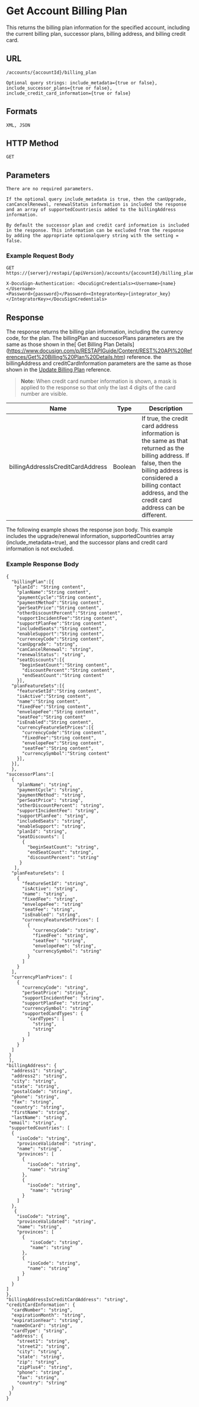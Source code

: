 # Get Account Billing Plan

This returns the billing plan information for the specified account, including the current billing plan, successor plans, 
billing address, and billing credit card.

## URL

    /accounts/{accountId}/billing_plan
    
    Optional query strings: include_metadata={true or false}, 
    include_successor_plans={true or false}, 
    include_credit_card_information={true or false}

## Formats

    XML, JSON

## HTTP Method

    GET

## Parameters

    There are no required parameters.
    
    If the optional query include_metadata is true, then the canUpgrade,
    canCancelRenewal, renewalStatus information is included the response
    and an array of supportedCountriesis added to the billingAddress information.
    
    By default the successor plan and credit card information is included
    in the response. This information can be excluded from the response
    by adding the appropriate optionalquery string with the setting = false.

### Example Request Body

    GET https://{server}/restapi/{apiVersion}/accounts/{accountId}/billing_plan
    
    X-DocuSign-Authentication: <DocuSignCredentials><Username>{name}</Username>
    <Password>{password}</Password><IntegratorKey>{integrator_key}
    </IntegratorKey></DocuSignCredentials>

## Response

The response returns the billing plan information, including the currency code, for the plan.
The billingPlan and succesorPlans parameters are the same as those shown in the[ Get Billing Plan Details]
(https://www.docusign.com/p/RESTAPIGuide/Content/REST%20API%20References/Get%20Billing%20Plan%20Details.htm)
reference. the billingAddress and creditCardInformation parameters are the same as those shown in the
[Update Billing Plan](https://www.docusign.com/p/RESTAPIGuide/Content/REST%20API%20References/Update%20Account%20Billing%20Plan.html) reference.

> **Note:** When credit card number information is shown, a mask is applied to the response 
> so that only the last 4 digits of the card number are visible.

|Name|Type|Description|
|-----|-----|--------|
|billingAddressIsCreditCardAddress|Boolean|If true, the credit card address information is the same as that returned as the billing address. If false, then the billing address is considered a billing contact address, and the credit card address can be different.|

The following example shows the response json body.
This example includes the upgrade/renewal information,
supportedCountries array (include_metadata=true),
and the successor plans and credit card information is not excluded.

### Example Response Body

    {
      "billingPlan":[{
       "planId": "String content",
        "planName":"String content",
        "paymentCycle":"String content",
        "paymentMethod":"String content",
        "perSeatPrice":"String content",
        "otherDiscountPercent":"String content",
        "supportIncidentFee":"String content",
        "supportPlanFee":"String content",
        "includedSeats":"String content",
        "enableSupport":"String content",
        "currenceyCode":"String content",
        "canUpgrade": "string",
        "canCancelRenewal": "string",
        "renewalStatus": "string",
        "seatDiscounts":[{
         "beginSeatCount":"String content",
          "discountPercent":"String content",
          "endSeatCount":"String content"
        }],
      "planFeatureSets":[{
        "featureSetId":"String content",
        "isActive":"String content",
        "name":"String content",
        "fixedFee":"String content",
        "envelopeFee":"String content",
        "seatFee":"String content"
        "isEnabled":"String content",
        "currencyFeatureSetPrices":[{
          "currencyCode":"String content",
          "fixedFee":"String content",
          "envelopeFee":"String content",
          "seatFee":"String content",
          "currencySymbol":"String content"
        }],
      }],
      },
    "successorPlans":[
      {
        "planName": "string",
        "paymentCycle": "string",
        "paymentMethod": "string",
        "perSeatPrice": "string",
        "otherDiscountPercent": "string",
        "supportIncidentFee": "string",
        "supportPlanFee": "string",
        "includedSeats": "string",
        "enableSupport": "string",
        "planId": "string",
        "seatDiscounts": [
          {
            "beginSeatCount": "string",
            "endSeatCount": "string",
            "discountPercent": "string"
         }
       ],
      "planFeatureSets": [
        {
          "featureSetId": "string",
          "isActive": "string",
          "name": "string",
          "fixedFee": "string",
          "envelopeFee": "string"
          "seatFee": "string",
          "isEnabled": "string",
          "currencyFeatureSetPrices": [
            {
              "currencyCode": "string",
              "fixedFee": "string",
              "seatFee": "string",
              "envelopeFee": "string",
              "currencySymbol": "string"
            }
          ]
        }
      ],
      "currencyPlanPrices": [
        {
          "currencyCode": "string",
          "perSeatPrice": "string",
          "supportIncidentFee": "string",
          "supportPlanFee": "string",
          "currencySymbol": "string"
          "supportedCardTypes": {
            "cardTypes": [
              "string",
              "string"
            ]
          }
        }
      ]
     }
     ],
    "billingAddress": {
      "address1": "string",
      "address2": "string",
      "city": "string",
      "state": "string",
      "postalCode": "string",
      "phone": "string",
      "fax": "string",
      "country": "string",
      "firstName": "string",
      "lastName": "string",
     "email": "string",
     "supportedCountries": [
      {
        "isoCode": "string",
        "provinceValidated": "string",
        "name": "string",
        "provinces": [
          {
            "isoCode": "string",
            "name": "string"
          },
          {
            "isoCode": "string",
             "name": "string"
          }
        ]
      },
       {
        "isoCode": "string",
        "provinceValidated": "string",
        "name": "string",
        "provinces": [
          {
             "isoCode": "string",
             "name": "string"
          },
          {
            "isoCode": "string",
            "name": "string"
          }
        ]
      }
    ]
    },
    "billingAddressIsCreditCardAddress": "string",
    "creditCardInformation": {
      "cardNumber": "string",
      "expirationMonth": "string",
      "expirationYear": "string",
      "nameOnCard": "string",
      "cardType": "string",
      "address": {
        "street1": "string",
        "street2": "string",
        "city": "string",
        "state": "string",
        "zip": "string",
        "zipPlus4": "string",
        "phone": "string",
        "fax": "string",
        "country": "string"
      }
     }
    }
